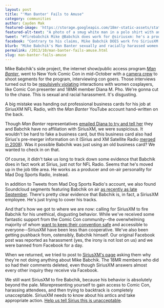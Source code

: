```yaml
---
layout: post
title: "'Man Banter' Fails to Amuse"
category: communities
author: Cayden Mak
featured-image: 'https://storage.googleapis.com/18mr-static-assets/static/images/featured/2013-10-20-man-banter-fails-amuse.png'
featured-alt-text: "A photo of a smug white man in a polo shirt with an overlay that reads, 'I want to buy an umbrella that comes with an Asian girl.' - Mke Babchik, SiriusXM Producer"
tweet: "#firebabchik Mike @Babchik does work for @siriusxm: he's a producer at @maddogsports. More:"
facebook: "Contrary to his claims, Mike Babchik DOES work fro SiriusXM: he's a producer at Mad Dog Sports."
blurb: "Mike Babchik's Man Banter sexually and racially harassed women at New York Comic Con. The kicker? He handed out his professional business card."
permalink: /2013/10/man-banter-fails-amuse.html
slug: man-banter-fails-amuse
---
```


Mike Babchik's side project, the internet show/public access program _[Man Banter](http://www.youtube.com/manbanter)_, went to New York Comic Con in mid-October with a [camera crew](https://www.facebook.com/newfacemediaprod/posts/643382372360717) to shoot segments for the program, interviewing con goers. Those interviews turned out to be [repulsively violating](http://writersyndrome.tumblr.com/post/63912518764/warning-film-crew-creepers-at-new-york-comic-con) interactions with women cosplayers, like Comic Con presenter and 18MR member Diana M. Pho. We're gonna cut to the chase. This is sexual and racial harassment. It's disgusting.

A big mistake was handing out professional business cards for his job at SiriusXM NFL Radio, with the _Man Banter_ YouTube account hand-written on the back.

Though _Man Banter_ representatives [emailed Diana to try and tell her](http://writersyndrome.tumblr.com/post/64147808740/man-banter-harassment-update-2-man-banter) they and Babchik have no affiliation with SiriusXM, we were suspicious. It wouldn't be hard to fake a business card, but this business card also had Sirius's pre-merger information on it (Sirius and XM Satellite Radio [merged in 2008](http://www.businessweek.com/stories/2008-07-25/the-fcc-approves-the-xm-sirius-mergerbusinessweek-business-news-stock-market-and-financial-advice)). Was it possible Babchik was just using an old business card? We wanted to check in on that.

Of course, it didn't take us long to track down some evidence that Babchik does in fact work at Sirius, just not for NFL Radio. Seems that he's moved up in the job title area. He works as a producer and on-air personality for Mad Dog Sports Radio, instead.

In addition to Tweets from Mad Dog Sports Radio's account, we also found Soundcloud segments featuring Babchik on air [as recently as late September](https://soundcloud.com/siriusxmsports/evan-phillips-in-the-2). There's pretty clear evidence that Babchik is, in fact, a SiriusXM employee. He's just trying to cover his tracks.

And that's how we got to where we are now: calling for SiriusXM to fire Babchik for his unethical, disgusting behavior. While we've received some fantastic support from the Comic Con community--the overwhelming majority of whom [want to keep their convention safe](http://writersyndrome.tumblr.com/post/64023600426/writersyndrome-mariamagica-eschergirls) and accessible to everyone--SiriusXM have been less than cooperative. We've also been getting pushback from, ostensibly, Babchik himself. Our original Facebook post was reported as harassment (yes, the irony is not lost on us) and we were banned from Facebook for a day.

When we returned, we tried to post to [SiriusXM's page](https://www.facebook.com/siriusxm) asking them why they're not doing anything about Mike Babchik. The 18MR members who did so had their comments deleted, even though SiriusXM answers almost every other inquiry they receive via Facebook.

We still want SiriusXM to fire Babchik, because his behavior is absolutely beyond the pale. Misrepresenting yourself to gain access to Comic Con, harassing attendees, and then trying to backtrack is completely unacceptable. SiriusXM needs to know about his antics and take appropriate action. [Help us tell Sirius this is unacceptable](http://bit.ly/babchik).